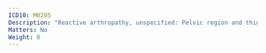 ```yaml
---
ICD10: M0295
Description: "Reactive arthropathy, unspecified: Pelvic region and thigh"
Matters: No
Weight: 0
---
```

